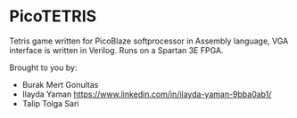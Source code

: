 # PicoTETRIS
Tetris game written for PicoBlaze softprocessor in Assembly language, VGA interface is written in Verilog. Runs on a Spartan 3E FPGA.

Brought to you by:

* Burak Mert Gonultas
* Ilayda Yaman https://www.linkedin.com/in/ilayda-yaman-9bba0ab1/
* Talip Tolga Sari
